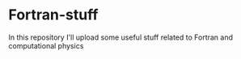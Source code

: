 # Fortran-stuff
In this repository I'll upload some useful stuff related to Fortran and computational physics
